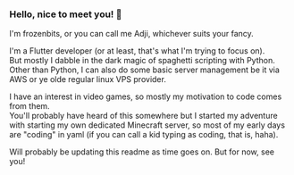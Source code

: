### Hello, nice to meet you! 👋

I'm frozenbits, or you can call me Adji, whichever suits your fancy.

I'm a Flutter developer (or at least, that's what I'm trying to focus on).\
But mostly I dabble in the dark magic of spaghetti scripting with Python.\
Other than Python, I can also do some basic server management be it via AWS or ye olde regular linux VPS provider.

I have an interest in video games, so mostly my motivation to code comes from them.\
You'll probably have heard of this somewhere but I started my adventure with starting my own dedicated Minecraft server, so most of my early days are "coding" in yaml (if you can call a kid typing as coding, that is, haha).

Will probably be updating this readme as time goes on. But for now, see you!
